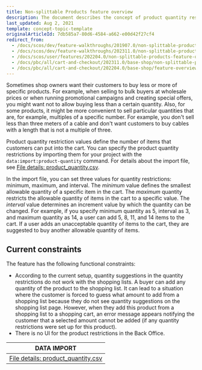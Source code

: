 ```yaml
---
title: Non-splittable Products feature overview
description: The document describes the concept of product quantity restrictions-  its types and how they can be imported
last_updated: Aug 2, 2021
template: concept-topic-template
originalArticleId: 7db585a7-80d6-4584-a662-e00d42f27cf4
redirect_from:
  - /docs/scos/dev/feature-walkthroughs/201907.0/non-splittable-products-feature-walkthrough.html  
  - /docs/scos/dev/feature-walkthroughs/202311.0/non-splittable-products-feature-walkthrough.html
  - /docs/scos/user/features/202204.0/non-splittable-products-feature-overview.html
  - /docs/pbc/all/cart-and-checkout/202311.0/base-shop/non-splittable-products-feature-overview.html
  - /docs/pbc/all/cart-and-checkout/202204.0/base-shop/feature-overviews/non-splittable-products-feature-overview.html
---
```



Sometimes shop owners want their customers to buy less or more of specific products. For example, when selling to bulk buyers at wholesale prices or when running promotional campaigns and creating special offers, you might want not to allow buying less than a certain quantity. Also, for some products, it might be more convenient to sell particular quantities that are, for example, multiples of a specific number. For example, you don't sell less than three meters of a cable and don't want customers to buy cables with a length that is not a multiple of three.

Product quantity restriction values define the number of items that customers can put into the cart. You can specify the product quantity restrictions by importing them for your project with the `data:import:product-quantity` command. For details about the import file, see [File details: product_quantity.csv](/docs/pbc/all/cart-and-checkout/{{site.version}}/base-shop/import-and-export-data/import-file-details-product-quantity.csv.html).

In the import file, you can set three values for quantity restrictions: minimum, maximum, and interval.
The *minimum* value defines the smallest allowable quantity of a specific item in the cart. The *maximum* quantity restricts the allowable quantity of items in the cart to a specific value. The *interval* value determines an increment value by which the quantity can be changed. For example, if you specify minimum quantity as 5, interval as 3, and maximum quantity as 14, a user can add 5, 8, 11, and 14 items to the cart. If a user adds an unacceptable quantity of items to the cart, they are suggested to buy another allowable quantity of items.

## Current constraints

The feature has the following functional constraints:
- According to the current setup, quantity suggestions in the quantity restrictions do not work with the shopping lists. A buyer can add any quantity of the product to the shopping list. It can lead to a situation where the customer is forced to guess what amount to add from a shopping list because they do not see quantity suggestions on the shopping list page. However, when they add this product from a shopping list to a shopping cart, an error message appears notifying the customer that a selected amount cannot be added (if any quantity restrictions were set up for this product).
- There is no UI for the product restrictions in the Back Office.

| DATA IMPORT |
|---------|
|[File details: product_quantity.csv](/docs/pbc/all/cart-and-checkout/{{site.version}}/base-shop/import-and-export-data/import-file-details-product-quantity.csv.html) |
